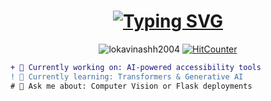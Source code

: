 <h1 align="center"> 
  <a href="https://git.io/typing-svg">
    <img src="https://readme-typing-svg.herokuapp.com?font=Fira+Code&pause=1000&width=435&lines=Hi+%F0%9F%91%8B%2C+I'm+Lok+Avinashh!;AI+Alchemist;Web+Wizard;Innovation+Evangelist&center=true&size=24" alt="Typing SVG" />
  </a>
</h1>

<p align="center">
  <img src="https://komarev.com/ghpvc/?username=lokavinashh2004&label=Profile%20views&color=0e75b6&style=flat" alt="lokavinashh2004" /> 
  <a href="https://hits.dwyl.com/lokavinashh2004/lokavinashh2004"><img src="https://hits.dwyl.com/lokavinashh2004/lokavinashh2004.svg?style=flat-square&color=blueviolet" alt="HitCounter"/></a>
</p>

```diff
+ 🔭 Currently working on: AI-powered accessibility tools
! 🌱 Currently learning: Transformers & Generative AI
# 💬 Ask me about: Computer Vision or Flask deployments
